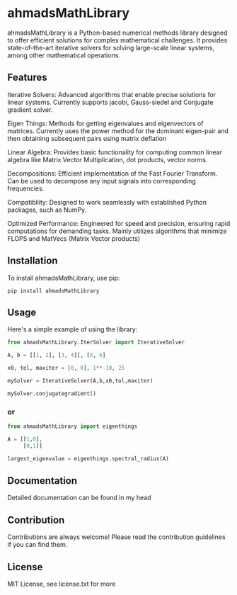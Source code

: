 # ahmadsMathLibrary

ahmadsMathLibrary is a Python-based numerical methods library designed to offer efficient solutions for complex mathematical challenges. It provides state-of-the-art iterative solvers for solving large-scale linear systems, among other mathematical operations.

## Features

Iterative Solvers: Advanced algorithms that enable precise solutions for linear systems. Currently supports jacobi, Gauss-siedel and Conjugate gradient solver.

Eigen Things: Methods for getting eigenvalues and eigenvectors of matrices. Currently uses the power method for the dominant eigen-pair and then obtaining subsequent pairs using matrix deflation

Linear Algebra: Provides basic functionality for computing common linear algebra like Matrix Vector Multiplication, dot products, vector norms. 

Decompositions: Efficient implementation of the Fast Fourier Transform. Can be used to decompose any input signals into corresponding frequencies.

Compatibility: Designed to work seamlessly with established Python packages, such as NumPy.

Optimized Performance: Engineered for speed and precision, ensuring rapid computations for demanding tasks. Mainly utilizes algorithms that minimize FLOPS and MatVecs (Matrix Vector products)


## Installation

To install ahmadsMathLibrary, use pip:

```
pip install ahmadsMathLibrary
```


## Usage

Here's a simple example of using the library:
```python
from ahmadsMathLibrary.IterSolver import IterativeSolver

A, b = [[1, 2], [3, 4]], [5, 6]

x0, tol, maxiter = [0, 0], 1**-10, 25

mySolver = IterativeSolver(A,b,x0,tol,maxiter)

mySolver.conjugategradient()
```
### or 

```python 
from ahmadsMathLibrary import eigenthings

A = [[1,0],
     [0,1]]

largest_eigenvalue = eigenthings.spectral_radius(A)
```
## Documentation
Detailed documentation can be found in my head

## Contribution
Contributions are always welcome! Please read the contribution guidelines if you can find them.

## License

MIT License, see license.txt for more



